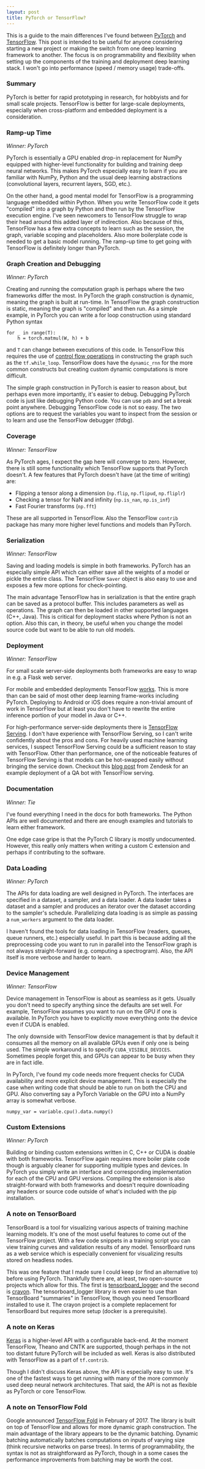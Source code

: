 ```yaml
---
layout: post
title: PyTorch or TensorFlow?
---
```


This is a guide to the main differences I've found between
[PyTorch](http://pytorch.org/) and [TensorFlow](https://www.tensorflow.org/).
This post is intended to be useful for anyone considering starting a new
project or making the switch from one deep learning framework to another.  The
focus is on programmability and flexibility when setting up the components of the
training and deployment deep learning stack. I won't go into performance (speed
/ memory usage) trade-offs.

### Summary 

PyTorch is better for rapid prototyping in research, for hobbyists and for
small scale projects. TensorFlow is better for large-scale deployments,
especially when cross-platform and embedded deployment is a consideration.

### Ramp-up Time 
*Winner: PyTorch*

PyTorch is essentially a GPU enabled drop-in replacement for NumPy equipped
with higher-level functionality for building and training deep neural networks.
This makes PyTorch especially easy to learn if you are familiar with NumPy,
Python and the usual deep learning abstractions (convolutional layers,
recurrent layers, SGD, etc.).

On the other hand, a good mental model for TensorFlow is a programming language
embedded within Python. When you write TensorFlow code it gets "compiled" into
a graph by Python and then run by the TensorFlow execution engine. I've seen
newcomers to TensorFlow struggle to wrap their head around this added layer of
indirection. Also because of this, TensorFlow has a few extra concepts to
learn such as the session, the graph, variable scoping and placeholders. Also
more boilerplate code is needed to get a basic model running. The ramp-up time
to get going with TensorFlow is definitely longer than PyTorch. 

### Graph Creation and Debugging
*Winner: PyTorch*

Creating and running the computation graph is perhaps where the two frameworks
differ the most. In PyTorch the graph construction is dynamic, meaning the
graph is built at run-time.  In TensorFlow the graph construction is static,
meaning the graph is "compiled" and then run. As a simple example, in PyTorch
you can write a for loop construction using standard Python syntax
```
for _ in range(T):
    h = torch.matmul(W, h) + b
```
and `T` can change between executions of this code. In TensorFlow this requires
the use of [control flow
operations](https://www.tensorflow.org/api_guides/python/control_flow_ops#Control_Flow_Operations)
in constructing the graph such as the `tf.while_loop`. TensorFlow does have the
`dynamic_rnn` for the more common constructs but creating custom dynamic
computations is more difficult.

The simple graph construction in PyTorch is easier to reason about, but perhaps
even more importantly, it's easier to debug. Debugging PyTorch code is just
like debugging Python code. You can use `pdb` and set a break point anywhere.
Debugging TensorFlow code is not so easy. The two options are to request the
variables you want to inspect from the session or to learn and use the
TensorFlow debugger (tfdbg).

### Coverage
*Winner: TensorFlow*

As PyTorch ages, I expect the gap here will converge to zero. However, there is
still some functionality which TensorFlow supports that PyTorch doesn't. A few
features that PyTorch doesn't have (at the time of writing) are:
- Flipping a tensor along a dimension (`np.flip`, `np.flipud`, `np.fliplr`)
- Checking a tensor for NaN and infinity (`np.is_nan`, `np.is_inf`)
- Fast Fourier transforms (`np.fft`)

These are all supported in TensorFlow. Also the TensorFlow `contrib` package
has many more higher level functions and models than PyTorch. 

### Serialization
*Winner: TensorFlow*

Saving and loading models is simple in both frameworks. PyTorch has an
especially simple API which can either save all the weights of a model or
pickle the entire class. The TensorFlow `Saver` object is also easy to use
and exposes a few more options for check-pointing. 

The main advantage TensorFlow has in serialization is that the entire graph can
be saved as a protocol buffer. This includes parameters as well as operations.
The graph can then be loaded in other supported languages (C++, Java). This is
critical for deployment stacks where Python is not an option. Also this can, in
theory, be useful when you change the model source code but want to be able to
run old models.

### Deployment
*Winner: TensorFlow*

For small scale server-side deployments both frameworks are easy to wrap
in e.g. a Flask web server.

For mobile and embedded deployments TensorFlow
[works](https://www.tensorflow.org/mobile/). This is more than can be said of
most other deep learning frame-works including PyTorch. Deploying to Android or
iOS does require a non-trivial amount of work in TensorFlow but at least you
don't have to rewrite the entire inference portion of your model in Java or
C++.

For high-performance server-side deployments there is [TensorFlow
Serving](https://www.tensorflow.org/serving/). I don't have experience with
TensorFlow Serving, so I can't write confidently about the pros and cons. For
heavily used machine learning services, I suspect TensorFlow Serving could be a
sufficient reason to stay with TensorFlow. Other than performance, one of the
noticeable features of TensorFlow Serving is that models can be hot-swapped
easily without bringing the service down. Checkout this [blog
post](https://medium.com/zendesk-engineering/how-zendesk-serves-tensorflow-models-in-production-751ee22f0f4b)
from Zendesk for an example deployment of a QA bot with TensorFlow serving.

### Documentation
*Winner: Tie*

I've found everything I need in the docs for both frameworks. The Python APIs
are well documented and there are enough examples and tutorials to learn either
framework.

One edge case gripe is that the PyTorch C library is mostly undocumented.
However, this really only matters when writing a custom C extension and perhaps
if contributing to the software.

### Data Loading
*Winner: PyTorch*

The APIs for data loading are well designed in PyTorch. The interfaces are
specified in a dataset, a sampler, and a data loader. A data loader takes a
dataset and a sampler and produces an iterator over the dataset according to
the sampler's schedule. Parallelizing data loading is as simple as passing a
`num_workers` argument to the data loader. 

I haven't found the tools for data loading in TensorFlow (readers, queues,
queue runners, etc.) especially useful. In part this is because adding all the
preprocessing code you want to run in parallel into the TensorFlow graph is not
always straight-forward (e.g. computing a spectrogram). Also, the API itself is
more verbose and harder to learn.

### Device Management
*Winner: TensorFlow*

Device management in TensorFlow is about as seamless as it gets. Usually you
don't need to specify anything since the defaults are set well. For example,
TensorFlow assumes you want to run on the GPU if one is available. In PyTorch
you have to explicitly move everything onto the device even if CUDA is enabled. 

The only downside with TensorFlow device management is that by default it
consumes all the memory on all available GPUs even if only one is being used.
The simple workaround is to specify `CUDA_VISIBLE_DEVICES`. Sometimes people
forget this, and GPUs can appear to be busy when they are in fact idle.

In PyTorch, I've found my code needs more frequent checks for CUDA availability
and more explicit device management. This is especially the case when writing
code that should be able to run on both the CPU and GPU. Also converting say a
PyTorch Variable on the GPU into a NumPy array is somewhat verbose.
```
numpy_var = variable.cpu().data.numpy()
```

### Custom Extensions
*Winner: PyTorch*

Building or binding custom extensions written in C, C++ or CUDA is doable with
both frameworks. TensorFlow again requires more boiler plate code though is
arguably cleaner for supporting multiple types and devices. In PyTorch you
simply write an interface and corresponding implementation for each of the CPU
and GPU versions. Compiling the extension is also straight-forward with both
frameworks and doesn't require downloading any headers or source code outside
of what's included with the pip installation.

### A note on TensorBoard

TensorBoard is a tool for visualizing various aspects of training machine
learning models. It's one of the most useful features to come out of the
TensorFlow project. With a few code snippets in a training script you can view
training curves and validation results of any model. TensorBoard runs as a web
service which is especially convenient for visualizing results stored on
headless nodes.

This was one feature that I made sure I could keep (or find an alternative to)
before using PyTorch. Thankfully there are, at least, two open-source projects
which allow for this. The first is
[tensorboard_logger](https://github.com/TeamHG-Memex/tensorboard_logger) and
the second is [crayon](https://github.com/torrvision/crayon). The
tensorboard_logger library is even easier to use than TensorBoard "summaries"
in  TensorFlow, though you need TensorBoard installed to use it. The crayon
project is a complete replacement for TensorBoard but requires more setup
(docker is a prerequisite).

### A note on Keras

[Keras](https://keras.io/) is a higher-level API with a configurable back-end.
At the moment TensorFlow, Theano and CNTK are supported, though perhaps in the
not too distant future PyTorch will be included as well. Keras is also
distributed with TensorFlow as a part of `tf.contrib`.

Though I didn't discuss Keras above, the API is especially easy to use. It's
one of the fastest ways to get running with many of the more commonly used deep
neural network architectures. That said, the API is not as flexible as PyTorch
or core TensorFlow.

### A note on TensorFlow Fold 

Google announced [TensorFlow
Fold](https://research.googleblog.com/2017/02/announcing-tensorflow-fold-deep.html)
in February of 2017. The library is built on top of TensorFlow and allows for
more dynamic graph construction. The main advantage of the library appears to
be the dynamic batching. Dynamic batching automatically batches computations on
inputs of varying size (think recursive networks on parse trees). In terms of
programmability, the syntax is not as straightforward as PyTorch, though in a
some cases the performance improvements from batching may be worth the cost. 

